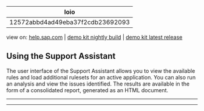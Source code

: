 | loio |
| -----|
| 12572abbd4ad49eba37f2cdb23692093 |

<div id="loio">

view on: [help.sap.com](https://help.sap.com/viewer/DRAFT/3237636b137e43519a20ad5513c49ccb/latest/en-US/12572abbd4ad49eba37f2cdb23692093.html) | [demo kit nightly build](https://openui5nightly.hana.ondemand.com/#/topic/12572abbd4ad49eba37f2cdb23692093) | [demo kit latest release](https://openui5.hana.ondemand.com/#/topic/12572abbd4ad49eba37f2cdb23692093)</div>
<!-- loio12572abbd4ad49eba37f2cdb23692093 -->

## Using the Support Assistant

The user interface of the Support Assistant allows you to view the available rules and load additional rulesets for an active application. You can also run an analysis and view the issues identified. The results are available in the form of a consolidated report, generated as an HTML document.

***

***

